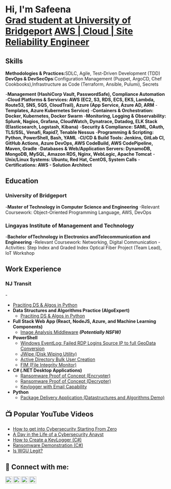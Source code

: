 
<h1>Hi, I'm Safeena <br/><a href="https://www.linkedin.com/in/safeena-khanam-a641a6203/">Grad student at University of Bridgeport</a> <a href="https://github.com/skhnam"> AWS | Cloud | Site Reliability Engineer</a></h1>
<h2>Skills</h2>
<b>Methodologies & Practices:</b><a>SDLC, Agile, Test-Driven Development (TDD)</a><br/>
<b>DevOps & DevSecOps</b>:<a>Configuration Management (Puppet, ArgoCD, Chef Cookbooks),Infrastructure as Code (Terraform, Ansible, Pulumi), Secrets</a>

-<b>Management (HashiCorp Vault, PasswordSafe), Compliance Automation</b>
-<b>Cloud Platforms & Services: AWS (EC2, S3, RDS, ECS, EKS, Lambda, Route53, SNS, SQS, CloudTrail), Azure (App Service, Azure AD, ARM</b>
-<b>Templates, Azure Kubernetes Service)</b>
-<b>Containers & Orchestration: Docker, Kubernetes, Docker Swarm</b>
-<b>Monitoring, Logging & Observability: Splunk, Nagios, Grafana, CloudWatch, Dynatrace, Datadog, ELK Stack (Elasticsearch, Logstash, Kibana)</b>
-<b>Security & Compliance: SAML, OAuth, TLS/SSL, Venafi, Rapid7, Tenable Nessus</b>
-<b>Programming & Scripting: Python, PowerShell, Bash, YAML</b>
-<b>CI/CD & Build Tools: Jenkins, GitLab CI, GitHub Actions, Azure DevOps, AWS CodeBuild, AWS CodePipeline, Maven, Gradle</b>
-<b>Databases & Web/Application Servers: DynamoDB, MongoDB, MySQL, Amazon RDS, Nginx, WebLogic, Apache Tomcat</b>
-<b>Unix/Linux Systems: Ubuntu, Red Hat, CentOS, System Calls</b>
-<b>Certifications: AWS - Solution Architect </b>

<h2>Education</h2>
<h3>University of Bridgeport</h3>
-<b>Master of Technology in Computer Science and Engineering</b>
  -Relevant Coursework: Object-Oriented Programming Language, AWS, DevOps</b>

<h3>Lingayas Institute of Management and Technology</h3>
-<b>Bachelor ofTechnology in Electronics andTelecommunication and Engineering</b>
  -Relevant Coursework: Networking, Digital Communication
  -Activities: Step Index and Graded Index Optical Fiber Project (Team Lead), IoT Workshop

<h2>Work Experience</h2>
<h3>NJ Transit</h3>
-<b></b>


  - [Praciting DS & Algos in Python](https://github.com/joshmadakor1/Algorithms-Practice)
- <b>Data Structures and Algorithms Practice (AlgoExpert)</b>
  - [Praciting DS & Algos in Python](https://github.com/joshmadakor1/Algorithms-Practice)
- <b>Full Stack Web App (React, NodeJS, Azure, and Machine Learning Components)</b>
  - [Image Analysis Middleware](https://github.com/joshmadakor1/4chan-Image-Analysis-Middleware-C964) <b><i>(Potentially NSFW)</b></i>
- <b>PowerShell</b>
  - [Windows EventLog: Failed RDP Logins Source IP to full GeoData Conversion](https://github.com/joshmadakor1/Sentinel-Lab)
  - [JWipe (Disk Wiping Utility)](https://github.com/joshmadakor1/Jwipe.PowerShell)
  - [Active Directory Bulk User Creation](https://github.com/joshmadakor1/AD_PS)
  - [FIM (File Integrity Monitor)](https://github.com/joshmadakor1/PowerShell-Integrity-FIM)
- <b>C# (.NET Desktop Applications)</b>
  - [Ransomware Proof of Concept (Encrypter)](https://github.com/joshmadakor1/EncrypterPOC)
  - [Ransomware Proof of Concept (Decrypter)](https://github.com/joshmadakor1/DecrypterPOC)
  - [Keylogger with Email Capability](https://github.com/joshmadakor1/Key-Logger-With-Email)
- <b>Python</b>
  - [Package Delivery Application (Datastructures and Algorithms Demo)](https://github.com/joshmadakor1/Package-Delivery-Pathfinding-Algorithm)

<h2>📺 Popular YouTube Videos</h2>

- [How to get into Cybersecurity Starting From Zero](https://www.youtube.com/watch?v=a83ASGn_V_s)
- [A Day in the Life of a Cybersecurity Anayst](https://www.youtube.com/watch?v=uHy3oM7NnoU)
- [How to Create a KeyLogger (C#)](https://www.youtube.com/watch?v=N-L9hklSlNk)
- [Ransomware Demonstration (C#)](https://www.youtube.com/watch?v=OfvdQeh79s0)
- [Is WGU Legit?](https://www.youtube.com/watch?v=E2MwRWxDBkA)

<h2> 🤳 Connect with me:</h2>

[<img align="left" alt="JoshMadakor | YouTube" width="22px" src="https://cdn.jsdelivr.net/npm/simple-icons@v3/icons/youtube.svg" />][youtube]
[<img align="left" alt="JoshMadakor | Twitter" width="22px" src="https://cdn.jsdelivr.net/npm/simple-icons@v3/icons/twitter.svg" />][twitter]
[<img align="left" alt="JoshMadakor | LinkedIn" width="22px" src="https://cdn.jsdelivr.net/npm/simple-icons@v3/icons/linkedin.svg" />][linkedin]
[<img align="left" alt="JoshMadakor | Instagram" width="22px" src="https://cdn.jsdelivr.net/npm/simple-icons@v3/icons/instagram.svg" />][instagram]

[twitter]: https://twitter.com/joshmadakor
[youtube]: https://www.youtube.com/c/joshmadakor
[instagram]: https://www.instagram.com/joshmadakor/
[linkedin]: https://linkedin.com/in/joshmadakor

<!--
**joshmadakor1/joshmadakor1** is a ✨ _special_ ✨ repository because its `README.md` (this file) appears on your GitHub profile.

Here are some ideas to get you started:

- 🔭 I’m currently working on ...
- 🌱 I’m currently learning ...
- 👯 I’m looking to collaborate on ...
- 🤔 I’m looking for help with ...
- 💬 Ask me about ...
- 📫 How to reach me: ...
- 😄 Pronouns: ...
- ⚡ Fun fact: ...
-->

